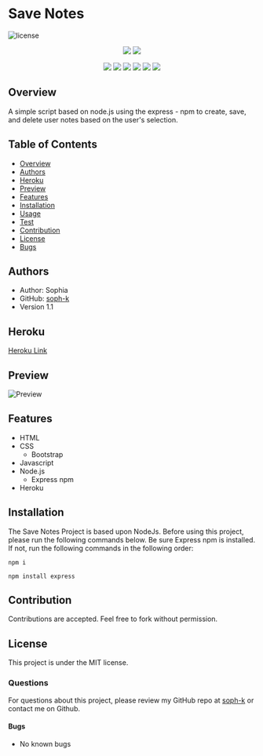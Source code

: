 # Save Notes 

![license](https://img.shields.io/badge/license-MIT-red)

<p align="center">
    <img src="https://img.shields.io/github/repo-size/soph-k/save_notes"/>
    <img src="https://img.shields.io/github/last-commit/soph-k/save_notes"/>
</p>
<p align="center">
    <img src="https://img.shields.io/badge/HTML-red"/>
    <img src="https://img.shields.io/badge/CSS-blue"/>
    <img src="https://img.shields.io/badge/Javascript-yellow"/>
    <img src="https://img.shields.io/badge/-node.js-red"/>
    <img src="https://img.shields.io/badge/-json-blue" />
    <img src="https://img.shields.io/badge/-express-pink"/>
</p>

## Overview
A simple script based on node.js using the express - npm to create, save, and delete user notes based on the user's selection. 


## Table of Contents
- [Overview](#overview)
- [Authors](#authors)
- [Heroku](#heroku)
- [Preview](#preview)
- [Features](#features)
- [Installation](#installation)
- [Usage](#usage)
- [Test](#test)
- [Contribution](#contribution)
- [License](#license)
- [Bugs](#bugs)


## Authors
- Author: Sophia
- GitHub: [soph-k](https://github.com/soph-k)
- Version 1.1


## Heroku
[Heroku Link](https://sophk-heroku.herokuapp.com/)

## Preview
![Preview](./assets/images/screenshot.png)


## Features
- HTML
- CSS
  - Bootstrap
- Javascript
- Node.js 
  - Express npm
- Heroku  


## Installation
The Save Notes Project is based upon NodeJs. 
Before using this project, please run the following commands below.
Be sure Express npm is installed.
If not, run the following commands in the following order: 
```
npm i
```
```
npm install express
```


## Contribution
Contributions are accepted. Feel free to fork without permission.


## License
This project is under the MIT license.


### Questions
For questions about this project, please review my GitHub repo at [soph-k](https://github.com/soph-k) or contact me on Github.


#### Bugs 
- No known bugs
